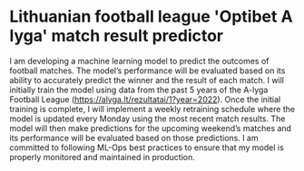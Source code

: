 # Lithuanian football league 'Optibet A lyga' match result predictor

I am developing a machine learning model to predict the outcomes of football matches. The model’s performance will be evaluated based on its ability to accurately predict the winner and the result of each match. I will initially train the model using data from the past 5 years of the A-lyga Football League (https://alyga.lt/rezultatai/1?year=2022). Once the initial training is complete, I will implement a weekly retraining schedule where the model is updated every Monday using the most recent match results. The model will then make predictions for the upcoming weekend’s matches and its performance will be evaluated based on those predictions. I am committed to following ML-Ops best practices to ensure that my model is properly monitored and maintained in production.
